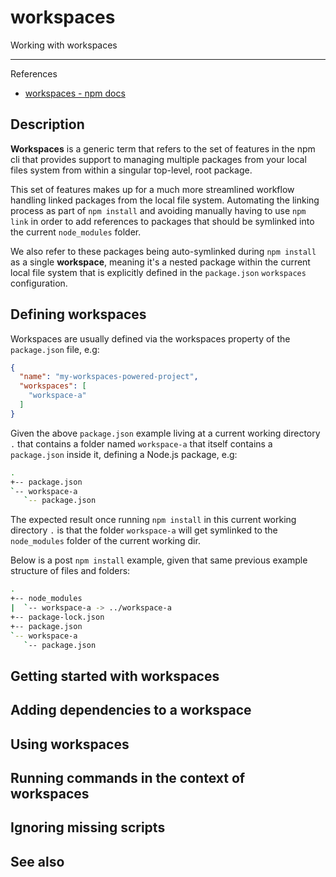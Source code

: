 # workspaces

Working with workspaces

---

References

- [workspaces - npm docs](https://docs.npmjs.com/cli/v7/using-npm/workspaces)

## Description

**Workspaces** is a generic term that refers to the set of features in the npm cli that provides support to managing multiple packages from your local files system from within a singular top-level, root package.

This set of features makes up for a much more streamlined workflow handling linked packages from the local file system.
Automating the linking process as part of `npm install` and avoiding manually having to use `npm link` in order to add references to packages that should be symlinked into the current `node_modules` folder.

We also refer to these packages being auto-symlinked during `npm install` as a single **workspace**, meaning it's a nested package within the current local file system that is explicitly defined in the `package.json` `workspaces` configuration.

## Defining workspaces

Workspaces are usually defined via the workspaces property of the `package.json` file, e.g:

```json
{
  "name": "my-workspaces-powered-project",
  "workspaces": [
    "workspace-a"
  ]
}
```

Given the above `package.json` example living at a current working directory `.` that contains a folder named `workspace-a` that itself contains a `package.json` inside it, defining a Node.js package, e.g:

```bash
.
+-- package.json
`-- workspace-a
   `-- package.json
```

The expected result once running `npm install` in this current working directory `.` is that the folder `workspace-a` will get symlinked to the `node_modules` folder of the current working dir.

Below is a post `npm install` example, given that same previous example structure of files and folders:

```bash
.
+-- node_modules
|  `-- workspace-a -> ../workspace-a
+-- package-lock.json
+-- package.json
`-- workspace-a
   `-- package.json
```

## Getting started with workspaces

## Adding dependencies to a workspace

## Using workspaces

## Running commands in the context of workspaces

## Ignoring missing scripts

## See also

